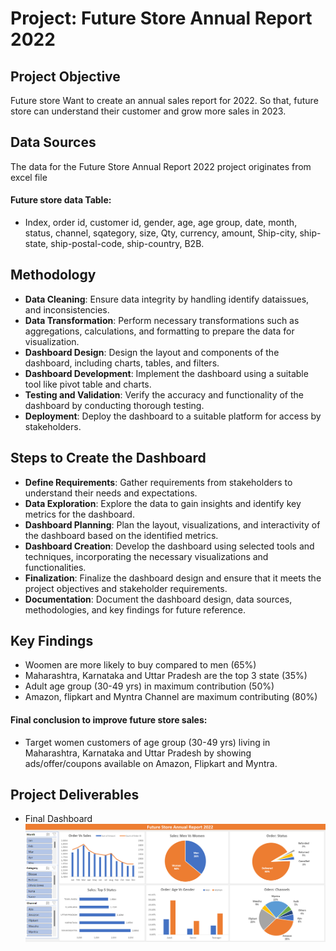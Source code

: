 # Project: Future Store Annual Report 2022

## Project Objective
Future store Want to create an annual sales report for 2022. So that, future store can understand their customer and grow more sales in 2023.

## Data Sources
The data for the Future Store Annual Report 2022 project originates from excel file
#### Future store data Table:
  - Index, order id, customer id, gender, age, age group, date, month, status, channel, sqategory, size, Qty, currency, amount, Ship-city, ship-state, ship-postal-code, ship-country, B2B.

## Methodology
- **Data Cleaning**: Ensure data integrity by handling identify dataissues, and inconsistencies.
- **Data Transformation**: Perform necessary transformations such as aggregations, calculations, and formatting to prepare the data for visualization.
- **Dashboard Design**: Design the layout and components of the dashboard, including charts, tables, and filters.
- **Dashboard Development**: Implement the dashboard using a suitable tool like pivot table and charts.
- **Testing and Validation**: Verify the accuracy and functionality of the dashboard by conducting thorough testing.
- **Deployment**: Deploy the dashboard to a suitable platform for access by stakeholders.

## Steps to Create the Dashboard
- **Define Requirements**: Gather requirements from stakeholders to understand their needs and expectations.
- **Data Exploration**: Explore the data to gain insights and identify key metrics for the dashboard.
- **Dashboard Planning**: Plan the layout, visualizations, and interactivity of the dashboard based on the identified metrics.
- **Dashboard Creation**: Develop the dashboard using selected tools and techniques, incorporating the necessary visualizations and functionalities.
- **Finalization**: Finalize the dashboard design and ensure that it meets the project objectives and stakeholder requirements.
- **Documentation**: Document the dashboard design, data sources, methodologies, and key findings for future reference.

## Key Findings
  - Woomen are more likely to buy compared to men (65%)
  - Maharashtra, Karnataka and Uttar Pradesh are the top 3 state (35%) 
  - Adult age group (30-49 yrs) in maximum contribution (50%)
  - Amazon, flipkart and Myntra Channel are maximum contributing (80%)
#### Final conclusion to improve future store sales:
  - Target women customers of age group (30-49 yrs) living in Maharashtra, Karnataka and Uttar Pradesh by showing ads/offer/coupons available on Amazon, Flipkart and Myntra.

## Project Deliverables
- Final Dashboard ![App Platorm](Dashboard.png)
